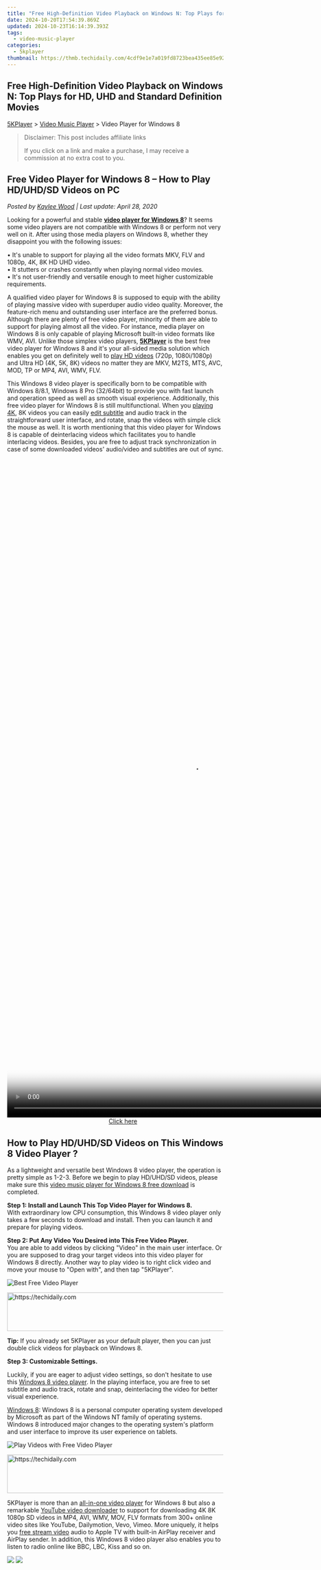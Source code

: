 ```yaml
---
title: "Free High-Definition Video Playback on Windows N: Top Plays for HD, UHD and Standard Definition Movies"
date: 2024-10-20T17:54:39.869Z
updated: 2024-10-23T16:14:39.393Z
tags:
  - video-music-player
categories:
  - 5kplayer
thumbnail: https://thmb.techidaily.com/4cdf9e1e7a019fd8723bea435ee85e9220196351b1b22d3eef75a6f40f6097c7.jpg
---
```


## Free High-Definition Video Playback on Windows N: Top Plays for HD, UHD and Standard Definition Movies

[5KPlayer](https://tools.techidaily.com/5kplayer/products/) \> [Video Music Player](https://tools.techidaily.com/5kplayer/video-music-player/) \> Video Player for Windows 8

>  Disclaimer: This post includes affiliate links
>
>  If you click on a link and make a purchase, I may receive a commission at no extra cost to you.
>

## Free Video Player for Windows 8 – How to Play HD/UHD/SD Videos on PC

 _Posted by [Kaylee Wood](https://www.quora.com/profile/Amanda-Hu-21) | Last update: April 28, 2020_

Looking for a powerful and stable **[video player for Windows 8](https://tools.techidaily.com/5kplayer/products/)**? It seems some video players are not compatible with Windows 8 or perform not very well on it. After using those media players on Windows 8, whether they disappoint you with the following issues:

  
• It's unable to support for playing all the video formats MKV, FLV and 1080p, 4K, 8K HD UHD video.  
 • It stutters or crashes constantly when playing normal video movies.   
 • It's not user-friendly and versatile enough to meet higher customizable requirements. 

A qualified video player for Windows 8 is supposed to equip with the ability of playing massive video with superduper audio video quality. Moreover, the feature-rich menu and outstanding user interface are the preferred bonus. Although there are plenty of free video player, minority of them are able to support for playing almost all the video. For instance, media player on Windows 8 is only capable of playing Microsoft built-in video formats like WMV, AVI. Unlike those simplex video players, [**5KPlayer**](https://tools.techidaily.com/5kplayer/products/) is the best free video player for Windows 8 and it's your all-sided media solution which enables you get on definitely well to [play HD videos](https://tools.techidaily.com/5kplayer/video-music-player/) (720p, 1080i/1080p) and Ultra HD (4K, 5K, 8K) videos no matter they are MKV, M2TS, MTS, AVC, MOD, TP or MP4, AVI, WMV, FLV.

This Windows 8 video player is specifically born to be compatible with Windows 8/8.1, Windows 8 Pro (32/64bit) to provide you with fast launch and operation speed as well as smooth visual experience. Additionally, this free video player for Windows 8 is still multifunctional. When you [playing 4K](https://tools.techidaily.com/5kplayer/video-music-player/), 8K videos you can easily [edit subtitle](https://tools.techidaily.com/5kplayer/video-music-player/) and audio track in the straightforward user interface, and rotate, snap the videos with simple click the mouse as well. It is worth mentioning that this video player for Windows 8 is capable of deinterlacing videos which facilitates you to handle interlacing videos. Besides, you are free to adjust track synchronization in case of some downloaded videos' audio/video and subtitles are out of sync.

<!-- affiliate ads begin -->
<span id="1424533">
					<video width="864" height="1536" style="cursor:pointer"
           poster="//a.impactradius-go.com/display-clicktoplayimage/1424533.png"
           onclick="if(!this.playClicked){this.play();this.setAttribute('controls',true);this.playClicked=true;}">
	   <source src="//a.impactradius-go.com/display-ad/16446-1424533">
	   <img src="//a.impactradius-go.com/display-clicktoplayimage/1424533.png" style="border: none; height: 100%; width: 100%; object-fit: contain">
	</video>
	<div style="width:540px;text-align:center"><a href="javascript:window.open(decodeURIComponent('https%3A%2F%2Flaganoo.pxf.io%2Fc%2F5597632%2F1424533%2F16446'), '_blank');void(0);">Click here</a></div>
</span>
<img height="0" width="0" src="https://imp.pxf.io/i/5597632/1424533/16446" style="position:absolute;visibility:hidden;" border="0" />
<!-- affiliate ads end -->

## How to Play HD/UHD/SD Videos on This Windows 8 Video Player ?

As a lightweight and versatile best Windows 8 video player, the operation is pretty simple as 1-2-3\. Before we begin to play HD/UHD/SD videos, please make sure this [video music player for Windows 8 free download](https://tools.techidaily.com/5kplayer/video-music-player/) is completed.

**Step 1: Install and Launch This Top Video Player for Windows 8.**  
 With extraordinary low CPU consumption, this Windows 8 video player only takes a few seconds to download and install. Then you can launch it and prepare for playing videos.

**Step 2: Put Any Video You Desired into This Free Video Player.**  
 You are able to add videos by clicking "Video" in the main user interface. Or you are supposed to drag your target videos into this video player for Windows 8 directly. Another way to play video is to right click video and move your mouse to "Open with", and then tap "5KPlayer".

![Best Free Video Player](https://www.5kplayer.com/video-music-player/img/video-player-for-windows-8.jpg) 

<!-- affiliate ads begin -->
<a href="https://appsumo.8odi.net/c/5597632/2049391/7443" target="_top" id="2049391">
  <img src="//a.impactradius-go.com/display-ad/7443-2049391" border="0" alt="https://techidaily.com" width="728" height="90"/>
</a>
<img height="0" width="0" src="https://appsumo.8odi.net/i/5597632/2049391/7443" style="position:absolute;visibility:hidden;" border="0" />
<!-- affiliate ads end -->

**Tip:** If you already set 5KPlayer as your default player, then you can just double click videos for playback on Windows 8.

**Step 3: Customizable Settings.**

Luckily, if you are eager to adjust video settings, so don't hesitate to use this [Windows 8 video player](https://tools.techidaily.com/5kplayer/products/). In the playing interface, you are free to set subtitle and audio track, rotate and snap, deinterlacing the video for better visual experience. 

[Windows 8](https://en.wikipedia.org/wiki/Windows%5F8): Windows 8 is a personal computer operating system developed by Microsoft as part of the Windows NT family of operating systems. Windows 8 introduced major changes to the operating system's platform and user interface to improve its user experience on tablets.

![Play Videos with Free Video Player](https://www.5kplayer.com/video-music-player/img/free-video-player.png) 

<!-- affiliate ads begin -->
<a href="https://unicoeye.pxf.io/c/5597632/2134497/18498" target="_top" id="2134497">
  <img src="//a.impactradius-go.com/display-ad/18498-2134497" border="0" alt="https://techidaily.com" width="728" height="90"/>
</a>
<img height="0" width="0" src="https://unicoeye.pxf.io/i/5597632/2134497/18498" style="position:absolute;visibility:hidden;" border="0" />
<!-- affiliate ads end -->

5KPlayer is more than an [all-in-one video player](https://tools.techidaily.com/5kplayer/video-music-player/) for Windows 8 but also a remarkable [YouTube video downloader](https://tools.techidaily.com/5kplayer/youtube-download/) to support for downloading 4K 8K 1080p SD videos in MP4, AVI, WMV, MOV, FLV formats from 300+ online video sites like YouTube, Dailymotion, Vevo, Vimeo. More uniquely, it helps you [free stream video](https://tools.techidaily.com/5kplayer/airplay/) audio to Apple TV with built-in AirPlay receiver and AirPlay sender. In addition, this Windows 8 video player also enables you to listen to radio online like BBC, LBC, Kiss and so on.

[![](https://www.5kplayer.com/video-music-player/../button/freedownbackwin.png)](https://tools.techidaily.com/5kplayer/products/) [![](https://www.5kplayer.com/video-music-player/../button/freedownbackmac.png)](https://tools.techidaily.com/5kplayer/products/)

<!-- affiliate ads begin -->
<span id="2135471">
					<video width="864" height="1536" style="cursor:pointer"
           poster="//a.impactradius-go.com/display-clicktoplayimage/2135471.png"
           onclick="if(!this.playClicked){this.play();this.setAttribute('controls',true);this.playClicked=true;}">
	   <source src="//a.impactradius-go.com/display-ad/18498-2135471">
	   <img src="//a.impactradius-go.com/display-clicktoplayimage/2135471.png" style="border: none; height: 100%; width: 100%; object-fit: contain">
	</video>
	<div style="width:540px;text-align:center"><a href="javascript:window.open(decodeURIComponent('https%3A%2F%2Funicoeye.pxf.io%2Fc%2F5597632%2F2135471%2F18498'), '_blank');void(0);">Click here</a></div>
</span>
<img height="0" width="0" src="https://imp.pxf.io/i/5597632/2135471/18498" style="position:absolute;visibility:hidden;" border="0" />
<!-- affiliate ads end -->

<ins class="adsbygoogle"
     style="display:block"
     data-ad-format="autorelaxed"
     data-ad-client="ca-pub-7571918770474297"
     data-ad-slot="1223367746"></ins>

<ins class="adsbygoogle"
     style="display:block"
     data-ad-client="ca-pub-7571918770474297"
     data-ad-slot="8358498916"
     data-ad-format="auto"
     data-full-width-responsive="true"></ins>

<span class="atpl-alsoreadstyle">Also read:</span>
<div><ul>
<li><a href="https://screen-sharing-recording.techidaily.com/new-the-ultimate-list-of-8-gratis-corporate-video-conferencing-software-for-2024/"><u>[New] The Ultimate List of 8 Gratis Corporate Video Conferencing Software for 2024</u></a></li>
<li><a href="https://fox-access.techidaily.com/updated-advanced-techniques-in-developing-compelling-customer-success-narratives/"><u>[Updated] Advanced Techniques in Developing Compelling Customer Success Narratives</u></a></li>
<li><a href="https://eaxpv-info.techidaily.com/updated-fluid-fusion-combining-videos-for-a-unified-youtube-presence-for-2024/"><u>[Updated] Fluid Fusion Combining Videos for a Unified Youtube Presence for 2024</u></a></li>
<li><a href="https://some-techniques.techidaily.com/updated-from-novice-to-pro-your-snapseed-journey-starts-here/"><u>[Updated] From Novice to Pro Your Snapseed Journey Starts Here</u></a></li>
<li><a href="https://article-posts.techidaily.com/updated-in-2024-picture-perfection-ranking-of-photo-grid-tools/"><u>[Updated] In 2024, Picture Perfection Ranking of Photo Grid Tools</u></a></li>
<li><a href="https://extra-approaches.techidaily.com/updated-mastering-proportional-adjustments-online/"><u>[Updated] Mastering Proportional Adjustments Online</u></a></li>
<li><a href="https://facebook-clips.techidaily.com/updated-navigate-to-notoriety-on-facebook-with-10-effective-tactics-for-2024/"><u>[Updated] Navigate to Notoriety on Facebook with 10 Effective Tactics for 2024</u></a></li>
<li><a href="https://media-tips.techidaily.com/amd-powered-aiseesoft-fast-and-efficient-video-transcoding-solutions/"><u>AMD-Powered Aiseesoft: Fast and Efficient Video Transcoding Solutions</u></a></li>
<li><a href="https://media-tips.techidaily.com/best-video-conversion-tools-for-your-blackberry-mac-an-in-depth-guide/"><u>Best Video Conversion Tools for Your BlackBerry MAC: An In-Depth Guide</u></a></li>
<li><a href="https://some-guidance.techidaily.com/effective-techniques-for-reducing-big-videos-down-to-size-for-easy-sharing-on-whatsapp/"><u>Effective Techniques for Reducing Big Videos Down to Size for Easy Sharing on WhatsApp</u></a></li>
<li><a href="https://buynow-info.techidaily.com/exploring-the-moto-g-play-experience-outstanding-endurance-combined-with-solid-performance-metrics/"><u>Exploring the Moto G Play Experience: Outstanding Endurance Combined with Solid Performance Metrics</u></a></li>
<li><a href="https://media-tips.techidaily.com/quick-and-simple-guide-converting-flv-files-for-ipad-iphone-and-psp-devices-on-your-mac/"><u>Quick & Simple Guide: Converting FLV Files for iPad, iPhone & PSP Devices on Your Mac</u></a></li>
<li><a href="https://media-tips.techidaily.com/step-by-step-guide-transferring-your-diy-dvd-footage-into-imovie/"><u>Step-by-Step Guide: Transferring Your DIY DVD Footage Into iMovie</u></a></li>
<li><a href="https://media-tips.techidaily.com/top-picks-the-best-online-and-offline-tools-for-media-format-conversion/"><u>Top Picks: The Best Online and Offline Tools for Media Format Conversion</u></a></li>
<li><a href="https://media-tips.techidaily.com/transforming-mkv-files-to-mp4-on-mac-top-5-cost-free-methods/"><u>Transforming MKV Files to MP4 on Mac: Top 5 Cost-Free Methods</u></a></li>
</ul></div>

